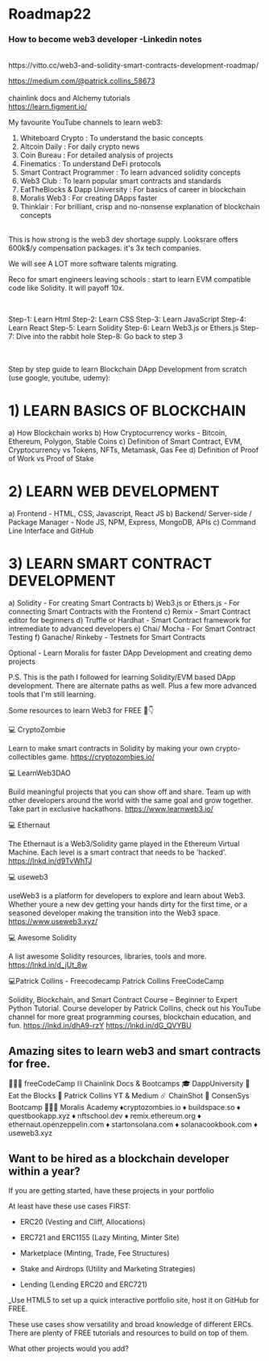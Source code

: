 # Roadmap22
### How to become web3 developer -Linkedin notes
<br />
https://vitto.cc/web3-and-solidity-smart-contracts-development-roadmap/ <br />

https://medium.com/@patrick.collins_58673 <br /><br />
chainlink docs and Alchemy tutorials <br />
https://learn.figment.io/ <br/>

My favourite YouTube channels to learn web3:

1) Whiteboard Crypto : To understand the basic concepts  <br/> 
2) Altcoin Daily : For daily crypto news <br/>
3) Coin Bureau : For detailed analysis of projects <br/>
4) Finematics : To understand DeFi protocols <br/>
5) Smart Contract Programmer : To learn advanced solidity concepts <br/> 
6) Web3 Club : To learn popular smart contracts and standards <br/>
7) EatTheBlocks & Dapp University : For basics of career in blockchain <br/> 
8) Moralis Web3 : For creating DApps faster <br/>
9) Thinklair : For brilliant, crisp and no-nonsense explanation of blockchain concepts <br/>


<br/>
This is how strong is the web3 dev shortage supply. Looksrare offers 600k$/y compensation packages. it's 3x tech companies.

We will see A LOT more software talents migrating.

Reco for smart engineers leaving schools : start to learn EVM compatible code like Solidity. It will payoff 10x.


<br/>

Step-1: Learn Html
Step-2: Learn CSS
Step-3: Learn JavaScript
Step-4: Learn React
Step-5: Learn Solidity
Step-6: Learn Web3.js or Ethers.js
Step-7: Dive into the rabbit hole
Step-8: Go back to step 3


<br/> <br/> 
Step by step guide to learn Blockchain DApp Development from scratch (use google, youtube, udemy):

# 1) LEARN BASICS OF BLOCKCHAIN
a) How Blockchain works
b) How Cryptocurrency works - Bitcoin, Ethereum, Polygon, Stable Coins
c) Definition of Smart Contract, EVM, Cryptocurrency vs Tokens, NFTs, Metamask, Gas Fee
d) Definition of Proof of Work vs Proof of Stake  <br/>

# 2) LEARN WEB DEVELOPMENT
a) Frontend - HTML, CSS, Javascript, React JS
b) Backend/ Server-side / Package Manager - Node JS, NPM, Express, MongoDB, APIs
c) Command Line Interface and GitHub <br/>

# 3) LEARN SMART CONTRACT DEVELOPMENT <br/>
a) Solidity - For creating Smart Contracts
b) Web3.js or Ethers.js - For connecting Smart Contracts with the Frontend
c) Remix - Smart Contract editor for beginners
d) Truffle or Hardhat - Smart Contract framework for intremediate to advanced developers
e) Chai/ Mocha - For Smart Contract Testing
f) Ganache/ Rinkeby - Testnets for Smart Contracts

Optional - Learn Moralis for faster DApp Development and creating demo projects

P.S. This is the path I followed for learning Solidity/EVM based DApp development. There are alternate paths as well. Plus a few more advanced tools that I'm still learning.




Some resources to learn Web3 for FREE 🧵👇


💻 CryptoZombie 

Learn to make smart contracts in Solidity by making your own crypto-collectibles game.
https://cryptozombies.io/ <br />

💻 LearnWeb3DAO

Build meaningful projects that you can show off and share.
Team up with other developers around the world with the same goal and grow together.
Take part in exclusive hackathons.
https://www.learnweb3.io/ <br />

💻 Ethernaut

The Ethernaut is a Web3/Solidity game played in the Ethereum Virtual Machine.
Each level is a smart contract that needs to be 'hacked'.
https://lnkd.in/d9TvWhTJ  <br />

💻 useweb3

useWeb3 is a platform for developers to explore and learn about Web3.
Whether youre a new dev getting your hands dirty for the first time, or a seasoned developer
making the transition into the Web3 space.
https://www.useweb3.xyz/  <br />

💻 Awesome Solidity

 A list awesome Solidity resources, libraries, tools and more.
 https://lnkd.in/d_jUt_8w   <br />
 
💻Patrick Collins - Freecodecamp Patrick Collins FreeCodeCamp

Solidity, Blockchain, and Smart Contract Course – Beginner to Expert Python Tutorial.
Course developer by Patrick Collins, check out his YouTube channel for more great programming courses, blockchain education, and fun. https://lnkd.in/dhA9-rzY
https://lnkd.in/dG_QVYBU  <br />

 ## Amazing sites to learn web3 and smart contracts for free.

🧑🏾‍💻 freeCodeCamp
⛓ Chainlink Docs & Bootcamps
🎓 DappUniversity
🍔 Eat the Blocks
🐸 Patrick Collins YT & Medium
☄️ ChainShot
🥾 ConsenSys Bootcamp
👨🏿‍🔬 Moralis Academy
♦️cryptozombies.io
♦ buildspace.so
♦ questbookapp.xyz
♦ nftschool.dev
♦ remix.ethereum.org
♦ ethernaut.openzeppelin.com
♦ startonsolana.com
♦ solanacookbook.com
♦ useweb3.xyz


## Want to be hired as a blockchain developer within a year?

If you are getting started, have these projects in your portfolio

At least have these use cases FIRST:

- ERC20 (Vesting and Cliff, Allocations)

- ERC721 and ERC1155 (Lazy Minting, Minter Site)

- Marketplace (Minting, Trade, Fee Structures)

- Stake and Airdrops (Utility and Marketing Strategies)

- Lending (Lending ERC20 and ERC721)


_Use HTML5 to set up a quick interactive portfolio site, host it on GitHub for FREE.


These use cases show versatility and broad knowledge of different ERCs. There are plenty of FREE tutorials and resources to build on top of them.

What other projects would you add?
